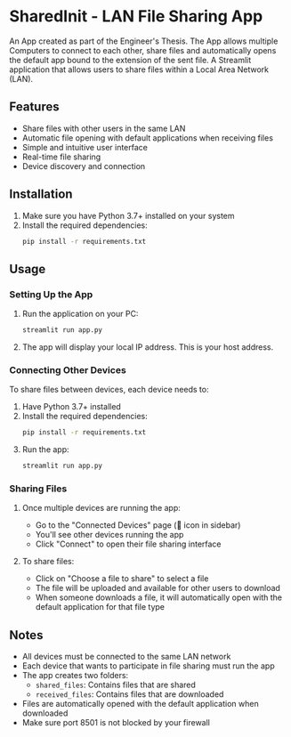 #  SharedInit - LAN File Sharing App
An App created as part of the Engineer's Thesis. The App allows multiple Computers to connect to each other, share files and automatically opens the 
default app bound to the extension of the sent file.
A  Streamlit application that allows users to share files within a Local Area Network (LAN).

## Features

- Share files with other users in the same LAN
- Automatic file opening with default applications when receiving files
- Simple and intuitive user interface
- Real-time file sharing
- Device discovery and connection

## Installation

1. Make sure you have Python 3.7+ installed on your system
2. Install the required dependencies:
   ```bash
   pip install -r requirements.txt
   ```

## Usage

### Setting Up the App

1. Run the application on your PC:
   ```bash
   streamlit run app.py
   ```

2. The app will display your local IP address. This is your host address.

### Connecting Other Devices

To share files between devices, each device needs to:

1. Have Python 3.7+ installed
2. Install the required dependencies:
   ```bash
   pip install -r requirements.txt
   ```
3. Run the app:
   ```bash
   streamlit run app.py
   ```

### Sharing Files

1. Once multiple devices are running the app:
   - Go to the "Connected Devices" page (📱 icon in sidebar)
   - You'll see other devices running the app
   - Click "Connect" to open their file sharing interface

2. To share files:
   - Click on "Choose a file to share" to select a file
   - The file will be uploaded and available for other users to download
   - When someone downloads a file, it will automatically open with the default application for that file type

## Notes

- All devices must be connected to the same LAN network
- Each device that wants to participate in file sharing must run the app
- The app creates two folders:
  - `shared_files`: Contains files that are shared
  - `received_files`: Contains files that are downloaded
- Files are automatically opened with the default application when downloaded
- Make sure port 8501 is not blocked by your firewall
